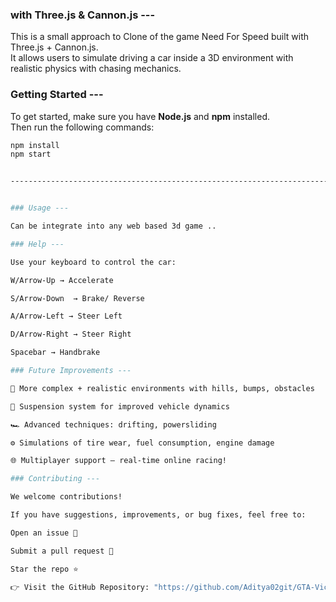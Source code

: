 
                                                            

### with Three.js & Cannon.js ---

This is a small approach to Clone of the game Need For Speed built with Three.js + Cannon.js.  
It allows users to simulate driving a car inside a 3D environment with realistic physics with chasing mechanics.


### Getting Started ---

To get started, make sure you have **Node.js** and **npm** installed.  
Then run the following commands:

```bash
npm install
npm start


--------------------------------------------------------------------------------------------


### Usage ---

Can be integrate into any web based 3d game ..

### Help ---

Use your keyboard to control the car:

W/Arrow-Up → Accelerate

S/Arrow-Down  → Brake/ Reverse

A/Arrow-Left → Steer Left

D/Arrow-Right → Steer Right

Spacebar → Handbrake

### Future Improvements ---

🌄 More complex + realistic environments with hills, bumps, obstacles

🚗 Suspension system for improved vehicle dynamics

🏎️ Advanced techniques: drifting, powersliding

⚙️ Simulations of tire wear, fuel consumption, engine damage

🌐 Multiplayer support — real-time online racing!

### Contributing --- 

We welcome contributions!

If you have suggestions, improvements, or bug fixes, feel free to:

Open an issue 📌

Submit a pull request 🔀

Star the repo ⭐

👉 Visit the GitHub Repository: "https://github.com/Aditya02git/GTA-Vice-City-Car-Controller"
